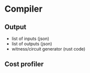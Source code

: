# Compiler

## Output

- list of inputs (json)
- list of outputs (json)
- witness/circuit generator (rust code)

## Cost profiler



